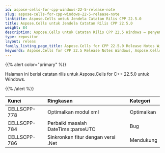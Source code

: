 ```yaml
---
id: aspose-cells-for-cpp-windows-22-5-release-note
slug: aspose-cells-for-cpp-windows-22-5-release-note
linktitle: Aspose.Cells untuk Jendela Catatan Rilis CPP 22.5.0
title: Aspose.Cells untuk Jendela Catatan Rilis CPP 22.5.0
weight: 84
description: Aspose.Cells untuk Catatan Rilis CPP 22.5 Windows – penyempurnaan terbaru, fitur baru, dan perbaikan
type: repositor
layout: releas
family_listing_page_title: Aspose.Cells for CPP 22.5.0 Release Notes Window
keywords: Aspose.Cells for CPP 22.5 Release Notes Windows, Aspose.Cells for CPP 22.5 Windows updates and fixe
---
```

{{% alert color="primary" %}}

Halaman ini berisi catatan rilis untuk Aspose.Cells for C++ 22.5.0 untuk Windows.

{{% /alert %}}

|**Kunci**|**Ringkasan**|**Kategori**|
| :- | :- | :- |
|CELLSCPP-778| Optimalkan modul xml|Optimalkan|
|CELLSCPP-784| Perbaiki masalah DateTime::parseUTC|Bug|
|CELLSCPP-786| Sinkronkan fitur dengan versi .Net|Mendukung|
